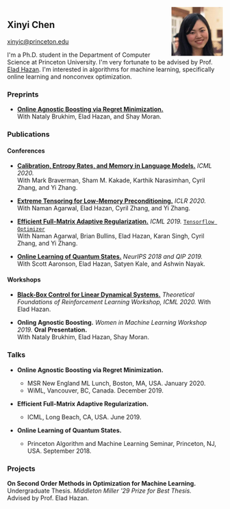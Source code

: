 <img src="/assets/photo_1.jpg" width="120" align="right"/>

## Xinyi Chen
xinyic@princeton.edu

I'm a Ph.D. student in the Department of Computer Science at Princeton University. I'm very fortunate to be advised by Prof. [Elad Hazan](https://www.cs.princeton.edu/~ehazan/). I'm interested in algorithms for machine learning, specifically online learning and nonconvex optimization. 

### Preprints
- [**Online Agnostic Boosting via Regret Minimization.**](https://arxiv.org/abs/2003.01150)       
With Nataly Brukhim, Elad Hazan, and Shay Moran.


### Publications
#### Conferences 
- [**Calibration, Entropy Rates, and Memory in Language Models.**](https://arxiv.org/abs/1906.05664) *ICML 2020.*       
With Mark Braverman, Sham M. Kakade, Karthik Narasimhan, Cyril Zhang, and Yi Zhang.

- [**Extreme Tensoring for Low-Memory Preconditioning.**](https://arxiv.org/abs/1902.04620) *ICLR 2020.*  
With Naman Agarwal, Elad Hazan, Cyril Zhang, and Yi Zhang.

- [**Efficient Full-Matrix Adaptive Regularization.**](https://arxiv.org/abs/1806.02958) *ICML 2019.* [`Tensorflow Optimizer`](https://www.tensorflow.org/api_docs/python/tf/contrib/opt/GGTOptimizer)  
With Naman Agarwal, Brian Bullins, Elad Hazan, Karan Singh, Cyril Zhang, and Yi Zhang.

- [**Online Learning of Quantum States.**](https://arxiv.org/abs/1802.09025) *NeurIPS 2018 and QIP 2019.*  
With Scott Aaronson, Elad Hazan, Satyen Kale, and Ashwin Nayak.

#### Workshops
- [**Black-Box Control for Linear Dynamical Systems.**](https://arxiv.org/abs/2007.06650) *Theoretical Foundations of Reinforcement Learning Workshop, ICML 2020.* With Elad Hazan.

- **Onling Agnostic Boosting.** *Women in Machine Learning Workshop 2019.* **Oral Presentation.**       
With Nataly Brukhim, Elad Hazan, Shay Moran.

### Talks
* **Online Agnostic Boosting via Regret Minimization.**
    * MSR New England ML Lunch, Boston, MA, USA. January 2020.
    * WiML, Vancouver, BC, Canada. December 2019.

* **Efficient Full-Matrix Adaptive Regularization.**
    * ICML, Long Beach, CA, USA. June 2019.
  
* **Online Learning of Quantum States.**
    * Princeton Algorithm and Machine Learning Seminar, Princeton, NJ, USA. September 2018.


### Projects
**On Second Order Methods in Optimization for Machine Learning.** Undergraduate Thesis. _Middleton Miller '29 Prize for Best Thesis._  
Advised by Prof. Elad Hazan.
